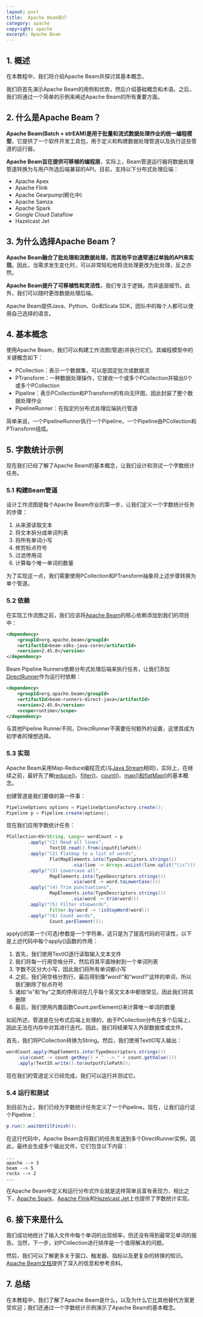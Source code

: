 ```yaml
---
layout: post
title:  Apache Beam简介
category: apache
copyright: apache
excerpt: Apache Beam
---
```


## 1. 概述

在本教程中，我们将介绍Apache Beam并探讨其基本概念。

我们将首先演示Apache Beam的用例和优势，然后介绍基础概念和术语。之后，我们将通过一个简单的示例来阐述Apache Beam的所有重要方面。

## 2. 什么是Apache Beam？

**Apache Beam(Batch + strEAM)是用于批量和流式数据处理作业的统一编程模型**，它提供了一个软件开发工具包，用于定义和构建数据处理管道以及执行这些管道的运行器。

**Apache Beam旨在提供可移植的编程层**，实际上，Beam管道运行器将数据处理管道转换为与用户所选后端兼容的API。目前，支持以下分布式处理后端：

- Apache Apex
- Apache Flink
- Apache Gearpump(孵化中)
- Apache Samza
- Apache Spark
- Google Cloud Dataflow
- Hazelcast Jet

## 3. 为什么选择Apache Beam？

**Apache Beam融合了批处理和流数据处理，而其他平台通常通过单独的API来实现**。因此，当需求发生变化时，可以非常轻松地将流处理更改为批处理，反之亦然。

**Apache Beam提升了可移植性和灵活性**，我们专注于逻辑，而非底层细节。此外，我们可以随时更改数据处理后端。

Apache Beam提供Java、Python、Go和Scala SDK，团队中的每个人都可以使用自己选择的语言。

## 4. 基本概念

使用Apache Beam，我们可以构建工作流图(管道)并执行它们。其编程模型中的关键概念如下：

- PCollection：表示一个数据集，可以是固定批次或数据流
- PTransform：一种数据处理操作，它接收一个或多个PCollection并输出0个或多个PCollection
- Pipeline：表示PCollection和PTransform的有向无环图，因此封装了整个数据处理作业
- PipelineRunner：在指定的分布式处理后端执行管道

简单来说，一个PipelineRunner执行一个Pipeline，一个Pipeline由PCollection和PTransform组成。

## 5. 字数统计示例

现在我们已经了解了Apache Beam的基本概念，让我们设计和测试一个字数统计任务。

### 5.1 构建Beam管道

设计工作流图是每个Apache Beam作业的第一步，让我们定义一个字数统计任务的步骤：

1. 从来源读取文本
2. 将文本拆分成单词列表
3. 将所有单词小写
4. 修剪标点符号
5. 过滤停用词
6. 计算每个唯一单词的数量

为了实现这一点，我们需要使用PCollection和PTransform抽象将上述步骤转换为单个管道。

### 5.2 依赖

在实现工作流图之前，我们应该将[Apache Beam](https://mvnrepository.com/artifact/org.apache.beam/beam-sdks-java-core)的核心依赖添加到我们的项目中：

```xml
<dependency>
    <groupId>org.apache.beam</groupId>
    <artifactId>beam-sdks-java-core</artifactId>
    <version>2.45.0</version>
</dependency>
```

Beam Pipeline Runners依赖分布式处理后端来执行任务，让我们添加[DirectRunner](https://mvnrepository.com/artifact/org.apache.beam/beam-runners-direct-java)作为运行时依赖：

```xml
<dependency>
    <groupId>org.apache.beam</groupId>
    <artifactId>beam-runners-direct-java</artifactId>
    <version>2.45.0</version>
    <scope>runtime</scope>
</dependency>
```

与其他Pipeline Runner不同，DirectRunner不需要任何额外的设置，这使其成为初学者的理想选择。

### 5.3 实现

Apache Beam采用Map-Reduce编程范式(与[Java Stream](https://www.baeldung.com/java-8-streams-introduction)相同)，实际上，在继续之前，最好先了解[reduce()](https://www.baeldung.com/java-stream-reduce)、[filter()](https://www.baeldung.com/java-stream-filter-lambda)、[count()](https://www.baeldung.com/java-stream-filter-count)、[map()和flatMap()](https://www.baeldung.com/java-difference-map-and-flatmap)的基本概念。

创建管道是我们要做的第一件事：

```java
PipelineOptions options = PipelineOptionsFactory.create();
Pipeline p = Pipeline.create(options);
```

现在我们应用字数统计任务：

```java
PCollection<KV<String, Long>> wordCount = p
        .apply("(1) Read all lines",
                TextIO.read().from(inputFilePath))
        .apply("(2) Flatmap to a list of words",
                FlatMapElements.into(TypeDescriptors.strings())
                        .via(line -> Arrays.asList(line.split("\\s"))))
        .apply("(3) Lowercase all",
                MapElements.into(TypeDescriptors.strings())
                        .via(word -> word.toLowerCase()))
        .apply("(4) Trim punctuations",
                MapElements.into(TypeDescriptors.strings())
                        .via(word -> trim(word)))
        .apply("(5) Filter stopwords",
                Filter.by(word -> !isStopWord(word)))
        .apply("(6) Count words",
                Count.perElement());
```

apply()的第一个(可选)参数是一个字符串，这只是为了提高代码的可读性，以下是上述代码中每个apply()函数的作用：

1. 首先，我们使用TextIO逐行读取输入文本文件
2. 我们将每一行用空格分开，然后将其平面映射到一个单词列表
3. 字数不区分大小写，因此我们将所有单词都小写
4. 之前，我们用空格分割行，最后得到像“word!”和“word?”这样的单词，所以我们删除了标点符号
5. 诸如“is”和“by”之类的停用词在几乎每个英文文本中都很常见，因此我们将其删除
6. 最后，我们使用内置函数Count.perElement()来计算唯一单词的数量

如前所述，管道是在分布式后端上处理的，由于PCollection分布在多个后端上，因此无法在内存中对其进行迭代。因此，我们将结果写入外部数据库或文件。

首先，我们将PCollection转换为String。然后，我们使用TextIO写入输出：

```java
wordCount.apply(MapElements.into(TypeDescriptors.strings())
    .via(count -> count.getKey() + " --> " + count.getValue()))
    .apply(TextIO.write().to(outputFilePath));
```

现在我们的管道定义已经完成，我们可以运行并测试它。

### 5.4 运行和测试

到目前为止，我们已经为字数统计任务定义了一个Pipeline。现在，让我们运行这个Pipeline：

```java
p.run().waitUntilFinish();
```

在这行代码中，Apache Beam会将我们的任务发送到多个DirectRunner实例，因此，最终会生成多个输出文件，它们包含以下内容：

```text
...
apache --> 3
beam --> 5
rocks --> 2
...
```

在Apache Beam中定义和运行分布式作业就是这样简单且富有表现力，相比之下，[Apache Spark](https://www.baeldung.com/apache-spark)、[Apache Flink](https://www.baeldung.com/apache-flink)和[Hazelcast Jet](https://www.baeldung.com/hazelcast-jet)上也提供了字数统计实现。

## 6. 接下来是什么

我们成功地统计了输入文件中每个单词的出现频率，但还没有得到最常见单词的报告。当然，下一步，对PCollection进行排序是一个值得解决的问题。

然后，我们可以了解更多关于窗口、触发器、指标以及更复杂的转换的知识。[Apache Beam文档](https://beam.apache.org/documentation/)提供了深入的信息和参考资料。

## 7. 总结

在本教程中，我们了解了Apache Beam是什么，以及为什么它比其他替代方案更受欢迎；我们还通过一个字数统计示例演示了Apache Beam的基本概念。